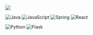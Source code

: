 <img src="https://capsule-render.vercel.app/api?type=waving&color=auto&height=300&section=header&text=heymin2&fontSize=90" />

<img alt="Java" src ="https://img.shields.io/badge/Java-007396.svg?&style=for-the-badge&logo=Java&logoColor=white"/> <img alt="JavaScript" src ="https://img.shields.io/badge/JavaScript-F7DF1E.svg?&style=for-the-badge&logo=JavaScript&logoColor=white"/> <img alt="Spring" src ="https://img.shields.io/badge/Spring-6DB33F.svg?&style=for-the-badge&logo=Spring&logoColor=white"/> <img alt="React" src ="https://img.shields.io/badge/React-61DAFB.svg?&style=for-the-badge&logo=React&logoColor=white"/>

<img alt="Python" src ="https://img.shields.io/badge/Python-00599C.svg?&style=for-the-badge&logo=Python&logoColor=white"/> <img alt="Flask" src ="https://img.shields.io/badge/Flask-000000.svg?&style=for-the-badge&logo=Flask&logoColor=white"/>

